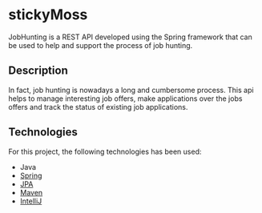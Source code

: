 # stickyMoss
JobHunting is a REST API developed using the Spring framework that can be used to help and support the process of job hunting.

## Description
In fact, job hunting is nowadays a long and cumbersome process. This api helps to manage interesting job offers, make applications over the jobs offers and track the status of existing job applications.

## Technologies
For this project, the following technologies has been used:
- Java
- [Spring](https://projects.spring.io/spring-framework/)
- [JPA](http://www.oracle.com/technetwork/java/javaee/tech/persistence-jsp-140049.html)
- [Maven](https://maven.apache.org/)
- [IntelliJ](https://www.jetbrains.com/idea/)
